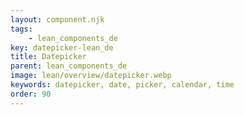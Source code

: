 ```yaml
---
layout: component.njk
tags: 
    - lean_components_de
key: datepicker-lean_de
title: Datepicker
parent: lean_components_de
image: lean/overview/datepicker.webp
keywords: datepicker, date, picker, calendar, time
order: 90
---
```

